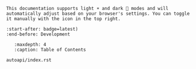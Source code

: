 ```{admonition} Note
This documentation supports light ☀️ and dark 🌙 modes and will automatically adjust based on your browser's settings. You can toggle it manually with the icon in the top right.
```

```{include} ../README.md
:start-after: badge=latest)
:end-before: Development
```

```{toctree}
   :maxdepth: 4
   :caption: Table of Contents
   
autoapi/index.rst
```
